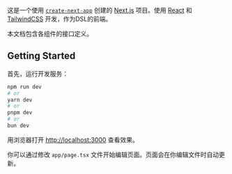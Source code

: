 这是一个使用 [`create-next-app`](https://nextjs.org/docs/app/api-reference/cli/create-next-app) 创建的 [Next.js](https://nextjs.org) 项目。使用 [React](https://react.dev/) 和 [TailwindCSS](https://tailwindcss.com/) 开发，作为DSL的前端。

本文档包含各组件的接口定义。

## Getting Started

首先，运行开发服务：

```bash
npm run dev
# or
yarn dev
# or
pnpm dev
# or
bun dev
```

用浏览器打开 [http://localhost:3000](http://localhost:3000) 查看效果。

你可以通过修改 `app/page.tsx` 文件开始编辑页面。页面会在你编辑文件时自动更新。
